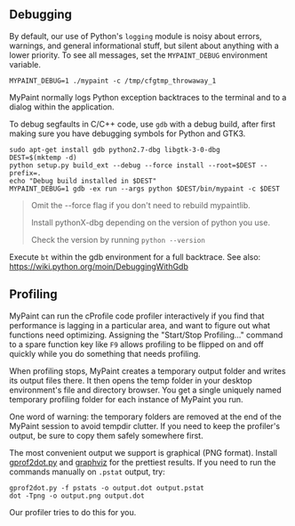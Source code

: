## Debugging

By default, our use of Python's `logging` module
is noisy about errors, warnings, and general informational stuff,
but silent about anything with a lower priority.
To see all messages, set the `MYPAINT_DEBUG` environment variable.

    MYPAINT_DEBUG=1 ./mypaint -c /tmp/cfgtmp_throwaway_1

MyPaint normally logs Python exception backtraces to the terminal
and to a dialog within the application.

To debug segfaults in C/C++ code, use `gdb` with a debug build,
after first making sure you have debugging symbols for Python and GTK3.

```
sudo apt-get install gdb python2.7-dbg libgtk-3-0-dbg
DEST=$(mktemp -d)
python setup.py build_ext --debug --force install --root=$DEST --prefix=.
echo "Debug build installed in $DEST"
MYPAINT_DEBUG=1 gdb -ex run --args python $DEST/bin/mypaint -c $DEST
```

> Omit the --force flag if you don't need to rebuild mypaintlib.
>
> Install pythonX-dbg depending on the version of python you use.
>
> Check the version by running `python --version`

Execute ``bt`` within the gdb environment for a full backtrace.
See also: https://wiki.python.org/moin/DebuggingWithGdb

## Profiling

MyPaint can run the cProfile code profiler interactively if you find
that performance is lagging in a particular area, and want to figure out
what functions need optimizing. Assigning the "Start/Stop Profiling..."
command to a spare function key like `F9` allows profiling to be flipped
on and off quickly while you do something that needs profiling.

When profiling stops, MyPaint creates a temporary output folder and
writes its output files there. It then opens the temp folder in your
desktop environment's file and directory browser. You get a single
uniquely named temporary profiling folder for each instance of MyPaint
you run.

One word of warning: the temporary folders are removed at the end of the
MyPaint session to avoid tempdir clutter. If you need to keep the
profiler's output, be sure to copy them safely somewhere first.

The most convenient output we support is graphical (PNG format).
Install [gprof2dot.py](https://github.com/jrfonseca/gprof2dot)
and [graphviz](http://www.graphviz.org/) for the prettiest results.
If you need to run the commands manually on `.pstat` output,
try:

    gprof2dot.py -f pstats -o output.dot output.pstat
    dot -Tpng -o output.png output.dot

Our profiler tries to do this for you.
